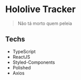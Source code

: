 # Hololive Tracker
> Não tá morto quem peleia

## Techs

- TypeScript
- ReactJS
- Styled-Components
- Polished
- Axios
